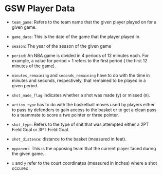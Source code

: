 # GSW Player Data

* `team_game`: Refers to the team name that the given player played on for a
  given game. 

* `game_date`: This is the date of the game that the player played in.

* `season`: The year of the season of the given game

* `period`: An NBA game is divided in 4 periods of 12 minutes each.
For example, a value for period = 1 refers to the first period (
the first 12 minutes of the game).

* `minutes_remaining` and `seconds_remaining` have to do with the time in
  minutes and seconds, respectively, that remained to be played in a given
period. 

* `shot_made_flag` indicates whether a shot was made (y) or missed (n).

* `action_type` has to do with the basketball moves used by players either to
  pass by defenders to gain access to the basket or to get a clean pass to a
teammate to score a two pointer or three pointer.

* `shot_type`: Refers to the type of shit that was attempted either a 2PT Field
  Goal or 3PT Field Goal.

* `shot_distance`: distance to the basket (measured in feat). 

* `opponent`: This is the opposing team that the current player faced during the
  given game. 

* `x` and `y` refer to the court coordinates (measured in inches) where a shot occured.

